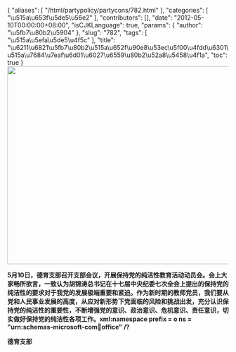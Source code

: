 {
    "aliases": [
        "/html/partypolicy/partycons/782.html"
    ],
    "categories": [
        "\u515a\u653f\u5de5\u56e2"
    ],
    "contributors": [],
    "date": "2012-05-10T00:00:00+08:00",
    "isCJKLanguage": true,
    "params": {
        "author": "\u5fb7\u80b2\u5904"
    },
    "slug": "782",
    "tags": [
        "\u515a\u5efa\u5de5\u4f5c"
    ],
    "title": "\u6211\u6821\u5fb7\u80b2\u515a\u652f\u90e8\u53ec\u5f00\u4fdd\u6301\u515a\u7684\u7eaf\u6d01\u6027\u6559\u80b2\u52a8\u5458\u4f1a",
    "toc": true
}
**<img
    src="https://cdn.tfls.online/mirror/full/aae67b9e83a398ff66f671464f5aeca16b7c78af.jpg"
    style="display:block;margin-left:auto;margin-right:auto;"
    decoding="async"
    fetchpriority="auto"
    loading="lazy"
    height="450"
    width="600"
/>**

**5月10日，德育支部召开支部会议，开展保持党的纯洁性教育活动动员会。会上大家畅所欲言，一致认为胡锦涛总书记在十七届中央纪委七次全会上提出的保持党的纯洁性的要求对于我党的发展极端重要和紧迫。作为新时期的教师党员，我们要从党和人民事业发展的高度，从应对新形势下党面临的风险和挑战出发，充分认识保持党的纯洁性的重要性，不断增强党的意识、政治意识、危机意识、责任意识，切实做好保持党的纯洁性各项工作。xml:namespace prefix = o ns = "urn:schemas-microsoft-com:office:office" /?**

**德育支部**

